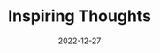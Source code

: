 ---
slug: thought-for-the-day
title: "Inspiring Thoughts"
date: 2022-12-27
excerpt: 'Any country is as good as its citizen; their ethos, their values and their character will be reflected in the country’s make-up.'
tags: [Inspiration, Motivation, Quotes, Thoughts]
---